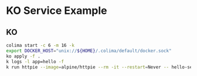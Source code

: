 # KO Service Example

## KO

```bash
colima start -c 6 -m 16 -k
export DOCKER_HOST="unix://${HOME}/.colima/default/docker.sock"
ko apply -f .
k logs -l app=hello -f
k run httpie --image=alpine/httpie --rm -it --restart=Never -- hello-service:8080/Barney
```
